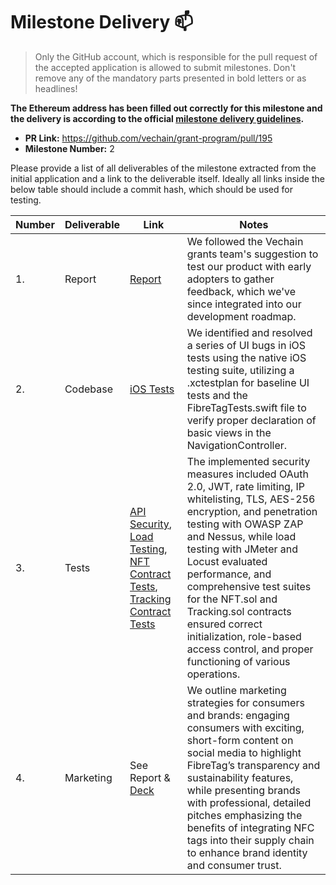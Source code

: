 # Milestone Delivery :mailbox:

> Only the GitHub account, which is responsible for the pull request of the accepted application is allowed to submit milestones. Don't remove any of the mandatory parts presented in bold letters or as headlines!

**The Ethereum address has been filled out correctly for this milestone and the delivery is according to the official [milestone delivery guidelines](../#milestone-delivery-process).**  

* **PR Link:** https://github.com/vechain/grant-program/pull/195
* **Milestone Number:** 2

Please provide a list of all deliverables of the milestone extracted from the initial application and a link to the deliverable itself. Ideally all links inside the below table should include a commit hash, which should be used for testing.

| Number | Deliverable | Link                                                                                                                                                                                                                                                                                                                                                                                                                          | Notes                                                                                                                                                                                                                                                                                                                                                                                                                     |
| ------ | ----------- | ----------------------------------------------------------------------------------------------------------------------------------------------------------------------------------------------------------------------------------------------------------------------------------------------------------------------------------------------------------------------------------------------------------------------------- | ------------------------------------------------------------------------------------------------------------------------------------------------------------------------------------------------------------------------------------------------------------------------------------------------------------------------------------------------------------------------------------------------------------------------- |
| 1.     | Report      | [Report](https://drive.google.com/file/d/1TbRBLZ7oMgMFxIiW7viEySTd741wJA4b/view)                                                                                                                                                                                                                                                                                                                                              | We followed the Vechain grants team's suggestion to test our product with early adopters to gather feedback, which we've since integrated into our development roadmap.                                                                                                                                                                                                                                                   |
| 2.     | Codebase    | [iOS Tests](https://github.com/jjjutla/FibreTag/commit/b92f4a0e60719b0ce47bc17495a86fe324f53b67)                                                                                                                                                                                                                                                                                                                              | We identified and resolved a series of UI bugs in iOS tests using the native iOS testing suite, utilizing a .xctestplan for baseline UI tests and the FibreTagTests.swift file to verify proper declaration of basic views in the NavigationController.                                                                                                                                                                   |
| 3.     | Tests       | [API Security](https://github.com/jjjutla/FibreTag/blob/main/backend/src/App/appendEnpoints/index.tsx), [Load Testing](https://github.com/jjjutla/FibreTag/blob/main/jmeter_results.json), [NFT Contract Tests](https://github.com/jjjutla/FibreTag/blob/main/backend/contracts/contracts/NFT.test.js), [Tracking Contract Tests](https://github.com/jjjutla/FibreTag/blob/main/backend/contracts/contracts/Tracking.test.js) | The implemented security measures included OAuth 2.0, JWT, rate limiting, IP whitelisting, TLS, AES-256 encryption, and penetration testing with OWASP ZAP and Nessus, while load testing with JMeter and Locust evaluated performance, and comprehensive test suites for the NFT.sol and Tracking.sol contracts ensured correct initialization, role-based access control, and proper functioning of various operations. |
| 4.     | Marketing   | See Report & [Deck](https://drive.google.com/file/d/1xS4cil-WCqNyzUOUE40PNlhOVTbMTKn5/view)                                                                                                                                                                                                                                                                                                                                   | We outline marketing strategies for consumers and brands: engaging consumers with exciting, short-form content on social media to highlight FibreTag’s transparency and sustainability features, while presenting brands with professional, detailed pitches emphasizing the benefits of integrating NFC tags into their supply chain to enhance brand identity and consumer trust.                                       |